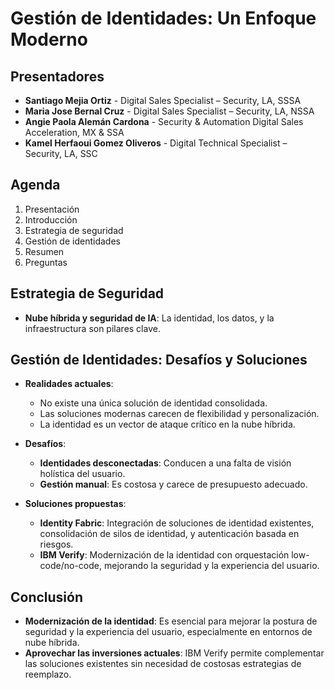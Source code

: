 # Gestión de Identidades: Un Enfoque Moderno

## Presentadores
- **Santiago Mejia Ortiz** - Digital Sales Specialist – Security, LA, SSSA
- **Maria Jose Bernal Cruz** - Digital Sales Specialist – Security, LA, NSSA
- **Angie Paola Alemán Cardona** - Security & Automation Digital Sales Acceleration, MX & SSA
- **Kamel Herfaoui Gomez Oliveros** - Digital Technical Specialist – Security, LA, SSC

## Agenda
1. Presentación
2. Introducción
3. Estrategia de seguridad
4. Gestión de identidades
5. Resumen
6. Preguntas

## Estrategia de Seguridad
- **Nube híbrida y seguridad de IA**: La identidad, los datos, y la infraestructura son pilares clave.

## Gestión de Identidades: Desafíos y Soluciones
- **Realidades actuales**:
  - No existe una única solución de identidad consolidada.
  - Las soluciones modernas carecen de flexibilidad y personalización.
  - La identidad es un vector de ataque crítico en la nube híbrida.
  
- **Desafíos**:
  - **Identidades desconectadas**: Conducen a una falta de visión holística del usuario.
  - **Gestión manual**: Es costosa y carece de presupuesto adecuado.
  
- **Soluciones propuestas**:
  - **Identity Fabric**: Integración de soluciones de identidad existentes, consolidación de silos de identidad, y autenticación basada en riesgos.
  - **IBM Verify**: Modernización de la identidad con orquestación low-code/no-code, mejorando la seguridad y la experiencia del usuario.

## Conclusión
- **Modernización de la identidad**: Es esencial para mejorar la postura de seguridad y la experiencia del usuario, especialmente en entornos de nube híbrida.
- **Aprovechar las inversiones actuales**: IBM Verify permite complementar las soluciones existentes sin necesidad de costosas estrategias de reemplazo.
